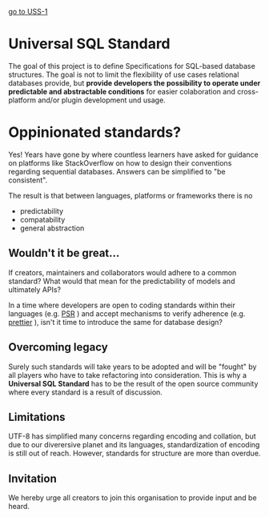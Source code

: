 [go to USS-1](https://github.com/Universal-SQL-Standard/USS-1)

# Universal SQL Standard 

The goal of this project is to define Specifications for SQL-based database structures. The goal is not to limit the flexibility of use cases relational databases provide, but **provide developers the possibility to operate under predictable and abstractable conditions** for easier colaboration and cross-platform and/or plugin development und usage. 

# Oppinionated standards?

Yes! Years have gone by where countless learners have asked for guidance on platforms like StackOverflow on how to design their conventions regarding sequential databases. Answers can be simplified to "be consistent".

The result is that between languages, platforms or frameworks there is no 
- predictability
- compatability
- general abstraction

## Wouldn't it be great...

If creators, maintainers and collaborators would adhere to a common standard? What would that mean for the predictability of models and ultimately APIs? 

In a time where developers are open to coding standards within their languages (e.g. [PSR](https://www.php-fig.org/psr/) ) and accept mechanisms to verify adherence (e.g. [prettier](https://prettier.io/) ), isn't it time to introduce the same for database design?

## Overcoming legacy

Surely such standards will take years to be adopted and will be "fought" by all players who have to take refactoring into consideration.
This is why a **Universal SQL Standard** has to be the result of the open source community where every standard is a result of discussion.

## Limitations

UTF-8 has simplified many concerns regarding encoding and collation, but due to our diverersive planet and its languages, standardization of encoding is still out of reach. However, standards for structure are more than overdue. 

## Invitation

We hereby urge all creators to join this organisation to provide input and be heard.
